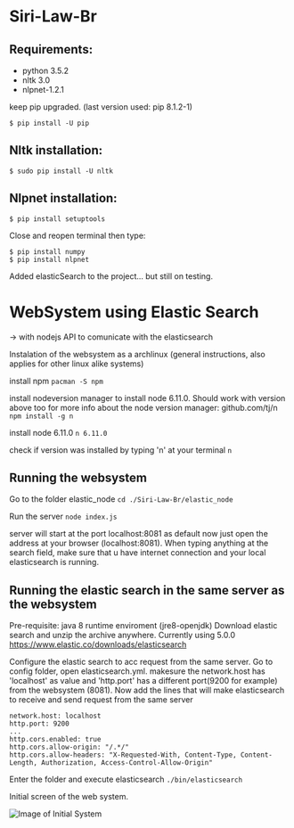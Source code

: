 # Siri-Law-Br

## Requirements:

* python 3.5.2
* nltk 3.0
* nlpnet-1.2.1

keep pip upgraded. (last version used: pip 8.1.2-1)
```
$ pip install -U pip
```


## Nltk installation:

```
$ sudo pip install -U nltk
```

## Nlpnet installation:
````
$ pip install setuptools
````
Close and reopen terminal then type:
````
$ pip install numpy
$ pip install nlpnet
````

Added elasticSearch to the project... but still on testing.

# WebSystem using Elastic Search 
-> with nodejs API to comunicate with the elasticsearch

Instalation of the websystem as a archlinux 
(general instructions, also applies for other linux alike systems)

install npm
```pacman -S npm```

install nodeversion manager to install node 6.11.0. Should work with version above too
for more info about the node version manager: github.com/tj/n
```npm install -g n```

install node 6.11.0
```n 6.11.0```

check if version was installed by typing 'n' at your terminal
```n```

## Running the websystem

Go to the folder elastic_node
```cd ./Siri-Law-Br/elastic_node```

Run the server
```node index.js```

server will start at the port localhost:8081 as default
now just open the address at your browser (localhost:8081). When typing anything at the search field, make sure that u have internet connection and your local elasticsearch is running.

## Running the elastic search in the same server as the websystem
Pre-requisite: java 8 runtime enviroment (jre8-openjdk)
Download elastic search and unzip the archive anywhere. Currently using 5.0.0
https://www.elastic.co/downloads/elasticsearch

Configure the elastic search to acc request from the same server. Go to config folder, open elasticsearch.yml.
makesure the network.host has 'localhost' as value and 'http.port' has a different port(9200 for example) from the websystem (8081). Now add the lines that will make elasticsearch to receive and send request from the same server
```
network.host: localhost
http.port: 9200
...
http.cors.enabled: true
http.cors.allow-origin: "/.*/"
http.cors.allow-headers: "X-Requested-With, Content-Type, Content-Length, Authorization, Access-Control-Allow-Origin"

```
Enter the folder and execute elasticsearch
```./bin/elasticsearch ```



Initial screen of the web system.

![Image of Initial System](./elastic_node/public/imgs/screen_after_search_elasticsearch.png)
